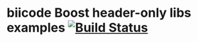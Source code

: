 biicode Boost header-only libs examples [![Build Status](https://travis-ci.org/biicode/boost-examples-headeronly.svg?branch=master)](https://travis-ci.org/biicode/boost-examples-headeronly)
=======================================
